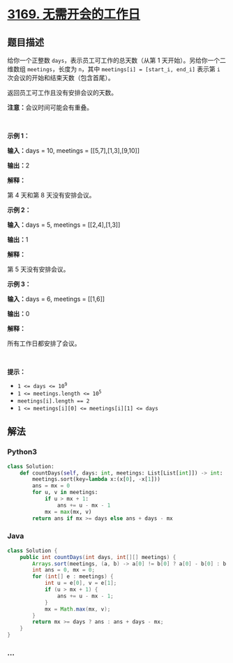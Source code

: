 # [3169. 无需开会的工作日](https://leetcode.cn/problems/count-days-without-meetings)



## 题目描述

<!-- 这里写题目描述 -->

<p>给你一个正整数 <code>days</code>，表示员工可工作的总天数（从第 1 天开始）。另给你一个二维数组 <code>meetings</code>，长度为 <code>n</code>，其中 <code>meetings[i] = [start_i, end_i]</code> 表示第 <code>i</code> 次会议的开始和结束天数（包含首尾）。</p>

<p>返回员工可工作且没有安排会议的天数。</p>

<p><strong>注意：</strong>会议时间可能会有重叠。</p>

<p>&nbsp;</p>

<p><strong class="example">示例 1：</strong></p>

<div class="example-block">
<p><strong>输入：</strong><span class="example-io">days = 10, meetings = [[5,7],[1,3],[9,10]]</span></p>

<p><strong>输出：</strong><span class="example-io">2</span></p>

<p><strong>解释：</strong></p>

<p>第 4 天和第 8 天没有安排会议。</p>
</div>

<p><strong class="example">示例 2：</strong></p>

<div class="example-block">
<p><strong>输入：</strong><span class="example-io">days = 5, meetings = [[2,4],[1,3]]</span></p>

<p><strong>输出：</strong><span class="example-io">1</span></p>

<p><strong>解释：</strong></p>

<p>第 5 天没有安排会议。</p>
</div>

<p><strong class="example">示例 3：</strong></p>

<div class="example-block">
<p><strong>输入：</strong><span class="example-io">days = 6, meetings = [[1,6]]</span></p>

<p><strong>输出：</strong>0</p>

<p><strong>解释：</strong></p>

<p>所有工作日都安排了会议。</p>
</div>

<p>&nbsp;</p>

<p><strong>提示：</strong></p>

<ul>
	<li><code>1 &lt;= days &lt;= 10<sup>9</sup></code></li>
	<li><code>1 &lt;= meetings.length &lt;= 10<sup>5</sup></code></li>
	<li><code>meetings[i].length == 2</code></li>
	<li><code>1 &lt;= meetings[i][0] &lt;= meetings[i][1] &lt;= days</code></li>
</ul>


## 解法

<!-- 这里可写通用的实现逻辑 -->

<!-- tabs:start -->

### **Python3**

<!-- 这里可写当前语言的特殊实现逻辑 -->

```python
class Solution:
    def countDays(self, days: int, meetings: List[List[int]]) -> int:
        meetings.sort(key=lambda x:(x[0], -x[1]))
        ans = mx = 0
        for u, v in meetings:
            if u > mx + 1:
                ans += u - mx - 1
            mx = max(mx, v)
        return ans if mx >= days else ans + days - mx
```

### **Java**

<!-- 这里可写当前语言的特殊实现逻辑 -->

```java
class Solution {
    public int countDays(int days, int[][] meetings) {
        Arrays.sort(meetings, (a, b) -> a[0] != b[0] ? a[0] - b[0] : b[1] - a[1]);
        int ans = 0, mx = 0;
        for (int[] e : meetings) {
            int u = e[0], v = e[1];
            if (u > mx + 1) {
                ans += u - mx - 1;
            }
            mx = Math.max(mx, v);
        }
        return mx >= days ? ans : ans + days - mx;
    }
}
```

### **...**

```

```

<!-- tabs:end -->
